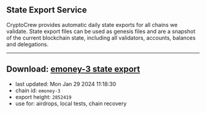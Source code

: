 ## State Export Service
CryptoCrew provides automatic daily state exports for all chains we validate. State export files can be used as genesis files and are a snapshot of the current blockchain state, including all validators, accounts, balances and delegations.

---
**Download: [emoney-3 state export](https://dl.ccvalidators.com/SERVICE/emoney/emoney-3_export_2852419.json)**
---

- last updated: Mon Jan 29 2024 11:18:30
- chain id: `emoney-3`
- export height: `2852419`
- use for: airdrops, local tests, chain recovery
